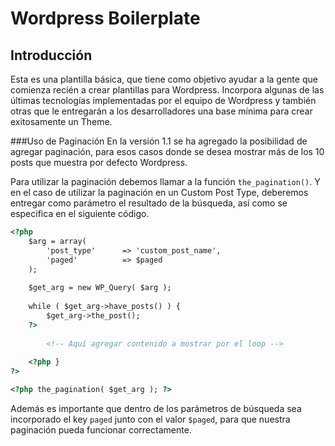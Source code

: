 # Wordpress Boilerplate

## Introducción
Esta es una plantilla básica, que tiene como objetivo ayudar a la gente que comienza recién a crear plantillas para Wordpress. Incorpora algunas de las últimas tecnologías implementadas por el equipo de Wordpress y también otras que le entregarán a los desarrolladores una base mínima para crear exitosamente un Theme.

###Uso de Paginación
En la versión 1.1 se ha agregado la posibilidad de agregar paginación, para esos casos donde se desea mostrar más de los 10 posts que muestra por defecto Wordpress.

Para utilizar la paginación debemos llamar a la función `the_pagination()`. Y en el caso de utilizar la paginación en un Custom Post Type, deberemos entregar como parámetro el resultado de la búsqueda, así como se especifica en el siguiente código.

~~~html
<?php
	$arg = array(
		'post_type'		 => 'custom_post_name',
		'paged'			 => $paged
	);
	
	$get_arg = new WP_Query( $arg );
	
	while ( $get_arg->have_posts() ) {
		$get_arg->the_post();
	?>
		
		<!-- Aquí agregar contenido a mostrar por el loop -->
	
	<?php } 
?>

<?php the_pagination( $get_arg ); ?>


~~~

Además es importante que dentro de los parámetros de búsqueda sea incorporado el key `paged` junto con el valor `$paged`, para que nuestra paginación pueda funcionar correctamente.